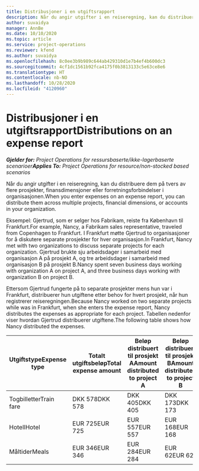 ```yaml
---
title: Distribusjoner i en utgiftsrapport
description: Når du angir utgifter i en reiseregning, kan du distribuere dem på tvers av flere prosjekter, juridiske enheter eller forretningsforbindelser i organisasjonen.
author: suvaidya
manager: AnnBe
ms.date: 10/10/2020
ms.topic: article
ms.service: project-operations
ms.reviewer: kfend
ms.author: suvaidya
ms.openlocfilehash: 8c0ee3b9b989c644ab429310d1e7b4ef4b600dc3
ms.sourcegitcommit: 4cf1dc1561b92fca4175f0b3813133c5e63ce8e6
ms.translationtype: HT
ms.contentlocale: nb-NO
ms.lasthandoff: 10/28/2020
ms.locfileid: "4120960"
---
```

# <a name="distributions-on-an-expense-report"></a><span data-ttu-id="6f098-103">Distribusjoner i en utgiftsrapport</span><span class="sxs-lookup"><span data-stu-id="6f098-103">Distributions on an expense report</span></span>

<span data-ttu-id="6f098-104">_**Gjelder for:** Project Operations for ressursbaserte/ikke-lagerbaserte scenarioer_</span><span class="sxs-lookup"><span data-stu-id="6f098-104">_**Applies To:** Project Operations for resource/non-stocked based scenarios_</span></span>

<span data-ttu-id="6f098-105">Når du angir utgifter i en reiseregning, kan du distribuere dem på tvers av flere prosjekter, finansdimensjoner eller forretningsforbindelser i organisasjonen.</span><span class="sxs-lookup"><span data-stu-id="6f098-105">When you enter expenses on an expense report, you can distribute them across multiple projects, financial dimensions, or accounts in your organization.</span></span>

<span data-ttu-id="6f098-106">Eksempel: Gjertrud, som er selger hos Fabrikam, reiste fra København til Frankfurt.</span><span class="sxs-lookup"><span data-stu-id="6f098-106">For example, Nancy, a Fabrikam sales representative, traveled from Copenhagen to Frankfurt.</span></span> <span data-ttu-id="6f098-107">I Frankfurt møtte Gjertrud to organisasjoner for å diskutere separate prosjekter for hver organisasjon.</span><span class="sxs-lookup"><span data-stu-id="6f098-107">In Frankfurt, Nancy met with two organizations to discuss separate projects for each organization.</span></span> <span data-ttu-id="6f098-108">Gjertrud brukte sju arbeidsdager i samarbeid med organisasjon A på prosjekt A, og tre arbeidsdager i samarbeid med organisasjon B på prosjekt B.</span><span class="sxs-lookup"><span data-stu-id="6f098-108">Nancy spent seven business days working with organization A on project A, and three business days working with organization B on project B.</span></span>

<span data-ttu-id="6f098-109">Ettersom Gjertrud fungerte på to separate prosjekter mens hun var i Frankfurt, distribuerer hun utgiftene etter behov for hvert prosjekt, når hun registrerer reiseregningen.</span><span class="sxs-lookup"><span data-stu-id="6f098-109">Because Nancy worked on two separate projects while was in Frankfurt, when she enters the expense report, Nancy distributes the expenses as appropriate for each project.</span></span> <span data-ttu-id="6f098-110">Tabellen nedenfor viser hvordan Gjertrud distribuerer utgiftene.</span><span class="sxs-lookup"><span data-stu-id="6f098-110">The following table shows how Nancy distributed the expenses.</span></span>

| <span data-ttu-id="6f098-111">Utgiftstype</span><span class="sxs-lookup"><span data-stu-id="6f098-111">Expense type</span></span> | <span data-ttu-id="6f098-112">Totalt utgiftsbeløp</span><span class="sxs-lookup"><span data-stu-id="6f098-112">Total expense amount</span></span> | <span data-ttu-id="6f098-113">Beløp distribuert til prosjekt A</span><span class="sxs-lookup"><span data-stu-id="6f098-113">Amount distributed to project A</span></span> | <span data-ttu-id="6f098-114">Beløp distribuert til prosjekt B</span><span class="sxs-lookup"><span data-stu-id="6f098-114">Amount distributed to project B</span></span> |
|--------------|----------------------|---------------------------------|---------------------------------|
| <span data-ttu-id="6f098-115">Togbilletter</span><span class="sxs-lookup"><span data-stu-id="6f098-115">Train fare</span></span>   | <span data-ttu-id="6f098-116">DKK 578</span><span class="sxs-lookup"><span data-stu-id="6f098-116">DKK 578</span></span>              | <span data-ttu-id="6f098-117">DKK 405</span><span class="sxs-lookup"><span data-stu-id="6f098-117">DKK 405</span></span>                         | <span data-ttu-id="6f098-118">DKK 173</span><span class="sxs-lookup"><span data-stu-id="6f098-118">DKK 173</span></span>                         |
| <span data-ttu-id="6f098-119">Hotell</span><span class="sxs-lookup"><span data-stu-id="6f098-119">Hotel</span></span>        | <span data-ttu-id="6f098-120">EUR 725</span><span class="sxs-lookup"><span data-stu-id="6f098-120">EUR 725</span></span>              | <span data-ttu-id="6f098-121">EUR 557</span><span class="sxs-lookup"><span data-stu-id="6f098-121">EUR 557</span></span>                         | <span data-ttu-id="6f098-122">EUR 168</span><span class="sxs-lookup"><span data-stu-id="6f098-122">EUR 168</span></span>                         |
| <span data-ttu-id="6f098-123">Måltider</span><span class="sxs-lookup"><span data-stu-id="6f098-123">Meals</span></span>        | <span data-ttu-id="6f098-124">EUR 346</span><span class="sxs-lookup"><span data-stu-id="6f098-124">EUR 346</span></span>              | <span data-ttu-id="6f098-125">EUR 284</span><span class="sxs-lookup"><span data-stu-id="6f098-125">EUR 284</span></span>                         | <span data-ttu-id="6f098-126">EUR 62</span><span class="sxs-lookup"><span data-stu-id="6f098-126">EUR 62</span></span>                          |

